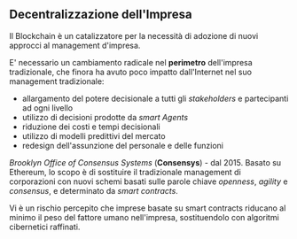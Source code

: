 ## Decentralizzazione dell'Impresa

Il Blockchain è un catalizzatore per la necessità di adozione di nuovi approcci al management d'impresa.

E' necessario un cambiamento radicale nel **perimetro** dell'impresa tradizionale, che finora ha avuto poco impatto dall'Internet nel suo management tradizionale:
* allargamento del potere decisionale a tutti gli _stakeholders_ e partecipanti ad ogni livello
* utilizzo di decisioni prodotte da _smart Agents_
* riduzione dei costi e tempi decisionali
* utilizzo di modelli predittivi del mercato
* redesign dell'assunzione del personale e delle funzioni

_Brooklyn Office of Consensus Systems_ (**Consensys**) - dal 2015.
Basato su Ethereum, lo scopo è di sostituire il tradizionale management di corporazioni con nuovi schemi basati sulle parole chiave _openness_, _agility_ e _consensus_, e determinato da _smart contracts_.

Vi è un rischio percepito che imprese basate su smart contracts riducano al minimo il peso del fattore umano nell'impresa, sostituendolo con algoritmi cibernetici raffinati.